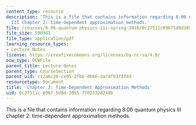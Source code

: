 ```yaml
---
content_type: resource
description: 'This is a file that contains information regarding 8.06 quantum physics
  III chapter 2: time-dependent approximation methods.'
file: /courses/8-06-quantum-physics-iii-spring-2016/0c27511c09675d8d385577023328248b_MIT8_06S16_chap2.pdf
file_size: 598981
file_type: application/pdf
learning_resource_types:
- Lecture Notes
license: https://creativecommons.org/licenses/by-nc-sa/4.0/
ocw_type: OCWFile
parent_title: Lecture Notes
parent_type: CourseSection
parent_uid: c12a6c26-ce95-2fb6-d666-daf4f93f8f4d
resourcetype: Document
title: 'Chapter 2: Time-Dependent Approximation Methods'
uid: 0c27511c-0967-5d8d-3855-77023328248b
---
```

This is a file that contains information regarding 8.06 quantum physics III chapter 2: time-dependent approximation methods.
